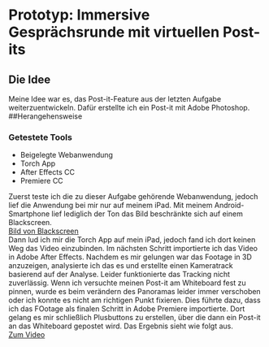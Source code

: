 # Prototyp: Immersive Gesprächsrunde mit virtuellen Post-its
## Die Idee
Meine Idee war es, das Post-it-Feature aus der letzten Aufgabe weiterzuentwickeln. Dafür erstellte ich ein Post-it mit Adobe Photoshop.
##Herangehensweise
### Getestete Tools
- Beigelegte Webanwendung
- Torch App
- After Effects CC
- Premiere CC

Zuerst teste ich die zu dieser Aufgabe gehörende Webanwendung, jedoch lief die Anwendung bei mir nur auf meinem iPad. Mit meinem Android-Smartphone lief lediglich der Ton das Bild beschränkte sich auf einem Blackscreen.<br>
[Bild von Blackscreen](img/black_screen.jpg)<br>
Dann lud ich mir die Torch App auf mein iPad, jedoch fand ich dort keinen Weg das Video einzubinden.
Im nächsten Schritt importierte ich das Video in Adobe After Effects. Nachdem es mir gelungen war das Footage in 3D anzuzeigen, analysierte ich das es und erstellte einen Kameratrack basierend auf der Analyse. Leider funktionierte das Tracking nicht zuverlässig. Wenn ich versuchte meinen Post-it am Whiteboard fest zu pinnen, wurde es beim verändern des Panoramas leider immer verschoben oder ich konnte es nicht am richtigen Punkt fixieren.
Dies führte dazu, dass ich das FOotage als finalen Schritt in Adobe Premiere importierte. Dort gelang es mir schließlich Plusbuttons zu erstellen, über die dann ein Post-it an das Whiteboard gepostet wird.
Das Ergebnis sieht wie folgt aus. <br>
[Zum Video](https://github.com/piratefisherman/IFD-SoSe20/tree/master/exercise_08)
